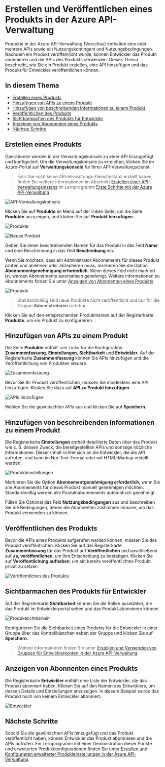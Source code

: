 ﻿<properties 
	pageTitle="Erstellen und Veröffentlichen eines Produkts in Azure API Management" 
	description="Erfahren Sie, wie Sie Produkte in Azure API Management erstellen und veröffentlichen." 
	services="api-management" 
	documentationCenter="" 
	authors="steved0x" 
	manager="dwrede" 
	editor=""/>

<tags 
	ms.service="api-management" 
	ms.workload="mobile" 
	ms.tgt_pltfrm="na" 
	ms.devlang="na" 
	ms.topic="article" 
	ms.date="2/11/2015" 
	ms.author="sdanie"/>

# Erstellen und Veröffentlichen eines Produkts in der Azure API-Verwaltung

Produkte in der Azure API-Verwaltung (Vorschau) enthalten eine oder mehrere APIs sowie ein Nutzungskontingent und Nutzungsbedingungen. Nachdem ein Produkt veröffentlicht wurde, können Entwickler das Produkt abonnieren und die APIs des Produkts verwenden. Dieses Thema beschreibt, wie Sie ein Produkt erstellen, eine API hinzufügen und das Produkt für Entwickler veröffentlichen können.

## In diesem Thema

-   [Erstellen eines Produkts][Erstellen eines Produkts]
-   [Hinzufügen von APIs zu einem Produkt][Hinzufügen von APIs zu einem Produkt]
-   [Hinzufügen von beschreibenden Informationen zu einem Produkt][Hinzufügen von beschreibenden Informationen zu einem Produkt]
-   [Veröffentlichen des Produkts][Veröffentlichen des Produkts]
-   [Sichtbarmachen des Produkts für Entwickler][Sichtbarmachen des Produkts für Entwickler]
-   [Anzeigen von Abonnenten eines Produkts][Anzeigen von Abonnenten eines Produkts]
-   [Nächste Schritte][Nächste Schritte]

## <a name="create-product"> </a>Erstellen eines Produkts

Operationen werden in der Verwaltungskonsole zu einer API hinzugefügt und konfiguriert. Um die Verwaltungskonsole zu erreichen, klicken Sie im Azure-Portal auf **Verwaltungskonsole** für Ihren API-Verwaltungsdienst.

> Falls Sie noch keine API-Verwaltungs-Dienstinstanz erstellt haben, finden Sie weitere Informationen im Abschnitt [Erstellen einer API-Verwaltungsinstanz][Erstellen einer API-Verwaltungsinstanz] im Lernprogramm [Erste Schritte mit der Azure API-Verwaltung][Erste Schritte mit der Azure API-Verwaltung].

![API-Verwaltungskonsole][API-Verwaltungskonsole]

Klicken Sie auf **Produkte** im Menü auf der linken Seite, um die Seite **Produkte** anzuzeigen, und klicken Sie auf **Produkt hinzufügen**.

![Produkte][Produkte]

![Neues Produkt][Neues Produkt]

Geben Sie einen beschreibenden Namen für das Produkt in das Feld **Name** und eine Beschreibung in das Feld **Beschreibung** ein.

Wenn Sie möchten, dass ein Administrator Abonnements für dieses Produkt prüfen und ablehnen oder akzeptieren muss, markieren Sie die Option **Abonnementgenehmigung erforderlich**. Wenn dieses Feld nicht markiert ist, werden Abonnements automatisch genehmigt. Weitere Informationen zu Abonnements finden Sie unter [Anzeigen von Abonnenten eines Produkts][Anzeigen von Abonnenten eines Produkts].

![Produkte][1]

> Standardmäßig sind neue Produkte nicht veröffentlicht und nur für die Gruppe **Administratoren** sichtbar.

Klicken Sie auf den entsprechenden Produktnamen auf der Registerkarte **Produkte**, um ein Produkt zu konfigurieren.

## <a name="add-apis"> </a>Hinzufügen von APIs zu einem Produkt

Die Seite **Produkte** enthält vier Links für die Konfiguration: **Zusammenfassung**, **Einstellungen**, **Sichtbarkeit** und **Entwickler**. Auf der Registerkarte **Zusammenfassung** können Sie APIs hinzufügen und die Veröffentlichung von Produkten steuern.

![Zusammenfassung][Zusammenfassung]

Bevor Sie Ihr Produkt veröffentlichen, müssen Sie mindestens eine API hinzufügen. Klicken Sie dazu auf **API zu Produkt hinzufügen**.

![APIs hinzufügen][APIs hinzufügen]

Wählen Sie die gewünschten APIs aus und klicken Sie auf **Speichern**.

## <a name="add-description"> </a>Hinzufügen von beschreibenden Informationen zu einem Produkt

Die Registerkarte **Einstellungen** enthält detaillierte Daten über das Produkt wie z. B. dessen Zweck, die bereitgestellten APIs und sonstige nützliche Informationen. Dieser Inhalt richtet sich an die Entwickler, die die API aufrufen, und kann im Nur-Text-Format oder mit HTML-Markup erstellt werden.

![Produkteinstellungen][Produkteinstellungen]

Markieren Sie die Option **Abonnementgenehmigung erforderlich**, wenn Sie alle Abonnements für dieses Produkt manuell genehmigen möchten. Standardmäßig werden alle Produktabonnements automatisch genehmigt.

Füllen Sie Optional das Feld **Nutzungsbedingungen** aus und beschreiben Sie die Bedingungen, denen die Abonnenten zustimmen müssen, um das Produkt verwenden zu können.

## <a name="publish-product"> </a>Veröffentlichen des Produkts

Bevor die APIs eines Produkts aufgerufen werden können, müssen Sie das Produkt veröffentlichen. Klicken Sie auf der Registerkarte **Zusammenfassung** für das Produkt auf **Veröffentlichen** und anschließend auf **Ja, veröffentlichen**, um Ihre Entscheidung zu bestätigen. Klicken Sie auf **Veröffentlichung aufheben**, um ein bereits veröffentlichtes Produkt privat zu setzen.

![Veröffentlichen des Produkts][2]

## <a name="make-visible"> </a>Sichtbarmachen des Produkts für Entwickler

Auf der Registerkarte **Sichtbarkeit** können Sie die Rollen auswählen, die das Produkt im Entwicklerportal sehen und das Produkt abonnieren können.

![Produktsichtbarkeit][Produktsichtbarkeit]

Konfigurieren Sie die Sichtbarkeit eines Produkts für die Entwickler in einer Gruppe über das Kontrollkästchen neben der Gruppe und klicken Sie auf **Speichern**.

> Weitere Informationen finden Sie unter [Erstellen und Verwenden von Gruppen für Entwicklerkonten in der Azure API-Verwaltung][Erstellen und Verwenden von Gruppen für Entwicklerkonten in der Azure API-Verwaltung].

## <a name="view-subscribers"> </a>Anzeigen von Abonnenten eines Produkts

Die Registerkarte **Entwickler** enthält eine Liste der Entwickler, die das Produkt abonniert haben. Klicken Sie auf den Namen des Entwicklers, um dessen Details und Einstellungen anzuzeigen. In diesem Beispiel wurde das Produkt noch von keinem Entwickler abonniert.

![Entwickler][Entwickler]

## <a name="next-steps"> </a>Nächste Schritte

Sobald Sie die gewünschten APIs hinzugefügt und das Produkt veröffentlicht haben, können Entwickler das Produkt abonnieren und die APIs aufrufen. Ein Lernprogramm mit einer Demonstration dieser Punkte und erweiterten Produktkonfigurationen finden Sie unter [Erstellen und Konfigurieren erweiterter Produkteinstellungen in der Azure API-Verwaltung][Erstellen und Konfigurieren erweiterter Produkteinstellungen in der Azure API-Verwaltung].

  [Erstellen eines Produkts]: #create-product
  [Hinzufügen von APIs zu einem Produkt]: #add-apis
  [Hinzufügen von beschreibenden Informationen zu einem Produkt]: #add-description
  [Veröffentlichen des Produkts]: #publish-product
  [Sichtbarmachen des Produkts für Entwickler]: #make-visible
  [Anzeigen von Abonnenten eines Produkts]: #view-subscribers
  [Nächste Schritte]: #next-steps
  [Erstellen einer API-Verwaltungsinstanz]: ../api-management-get-started/#create-service-instance
  [Erste Schritte mit der Azure API-Verwaltung]: ../api-management-get-started
  [API-Verwaltungskonsole]: ./media/api-management-howto-add-products/api-management-management-console.png
  [Produkte]: ./media/api-management-howto-add-products/api-management-products.png
  [Neues Produkt]: ./media/api-management-howto-add-products/api-management-add-new-product.png
  [1]: ./media/api-management-howto-add-products/api-management-products-page.png
  [Zusammenfassung]: ./media/api-management-howto-add-products/api-management-new-product-summary.png
  [APIs hinzufügen]: ./media/api-management-howto-add-products/api-management-add-apis-to-product.png
  [Produkteinstellungen]: ./media/api-management-howto-add-products/api-management-product-settings.png
  [2]: ./media/api-management-howto-add-products/api-management-publish-product.png
  [Produktsichtbarkeit]: ./media/api-management-howto-add-products/api-management-product-visibility.png
  [Erstellen und Verwenden von Gruppen für Entwicklerkonten in der Azure API-Verwaltung]: ../api-management-howto-create-groups
  [Entwickler]: ./media/api-management-howto-add-products/api-management-developer-list.png
  [Erstellen und Konfigurieren erweiterter Produkteinstellungen in der Azure API-Verwaltung]: ../api-management-howto-product-with-rules

<!--HONumber=46--> 
